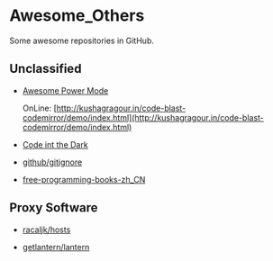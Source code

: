 # Awesome_Others
Some awesome repositories in GitHub.

## Unclassified

- [Awesome Power Mode](https://github.com/codeinthedark/awesome-power-mode)

  OnLine: [http://kushagragour.in/code-blast-codemirror/demo/index.html](http://kushagragour.in/code-blast-codemirror/demo/index.html)
  
- [Code int the Dark](https://github.com/codeinthedark/codeinthedark.github.io)

- [github/gitignore](https://github.com/github/gitignore)

- [free-programming-books-zh_CN](https://github.com/justjavac/free-programming-books-zh_CN)

## Proxy Software

- [racaljk/hosts](https://github.com/racaljk/hosts)

- [getlantern/lantern](https://github.com/getlantern/lantern)

